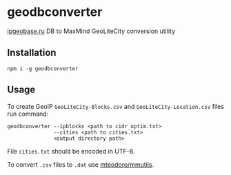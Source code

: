 # geodbconverter

[ipgeobase.ru](http://ipgeobase.ru/cgi-bin/Archive.cgi) DB to MaxMind GeoLiteCity conversion utility

## Installation

    npm i -g geodbconverter

## Usage

To create GeoIP `GeoLiteCity-Blocks.csv` and `GeoLiteCity-Location.csv` files run command:

    geodbconverter --ipblocks <path to cidr_optim.txt>
                   --cities <path to cities.txt>
                   <output directory path>

File `cities.txt` should be encoded in UTF-8.

To convert `.csv` files to `.dat` use [mteodoro/mmutils](https://github.com/mteodoro/mmutils).
